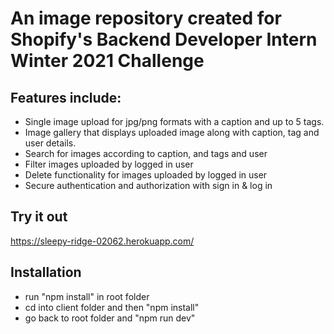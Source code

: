 # An image repository created for Shopify's Backend Developer Intern Winter 2021 Challenge

## Features include:
- Single image upload for jpg/png formats with a caption and up to 5 tags.
- Image gallery that displays uploaded image along with caption, tag and user details.
- Search for images according to caption, and tags and user
- Filter images uploaded by logged in user
- Delete functionality for images uploaded by logged in user
- Secure authentication and authorization with sign in & log in


## Try it out

https://sleepy-ridge-02062.herokuapp.com/

## Installation

- run "npm install" in root folder
- cd into client folder and then "npm install"
- go back to root folder and "npm run dev"


